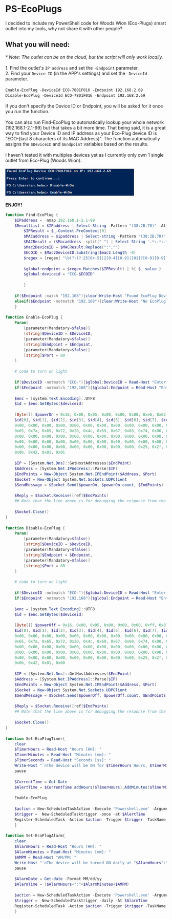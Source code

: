# PS-EcoPlugs

I decided to include my PowerShell code for Woods Wion (Eco-Plugs) smart outlet into my tools, why not share it with other people?
## What you will need:
<i>* Note: The outlet can be on the cloud, but the script will only work locally.</i>
<br>
<br>1. Find the outlet's `IP address` and set the `-Endpoint` parameter.
<br>2. Find your `Device ID` (in the APP's settings) and set the `-DeviceId` parameter.
<br>
<br>`Enable-EcoPlug -DeviceId ECO-7801F016 -Endpoint 192.168.2.69`
<br>`Disable-EcoPlug -DeviceId ECO-7801F016 -Endpoint 192.168.2.69`
<br>
<br>If you don't specify the Device ID or Endpoint, you will be asked for it once you run the function.
<br>
<br>You can also run Find-EcoPlug to automatically lookup your whole network (192.168.1-2.1-99) but that takes a bit more time. That being said, it is a great way to find your Device ID and IP address as your Eco-Plug device ID is "ECO-[last 8 characters of its MAC Address]". The function automatically assigns the `$DeviceID` and `$Endpoint` variables based on the results. 
<br>
<br>I haven't tested it with multiples devices yet as I currently only own 1 single outlet from Eco-Plug (Woods Wion).
<br>
<br>![alt text](https://github.com/antoineleduc/PS-EcoPlugs/blob/main/Screenshot%202021-01-17%20213153.png)
<br>
<br><b>ENJOY!</b>
<br>

```powershell
function Find-EcoPlug {
    $IPaddress =  nmap 192.168.1-2.1-99
    $ResultList = $IPaddress | Select-String -Pattern "(38:2B:78)" -AllMatches -Context 1,0 | % {
        $IPResult = $_.Context.PreContext[0]
        $MACaddress = $ipaddress | Select-string -Pattern "(38:2B:78)"
        $MACResult = ($Macaddress -split(" ") | Select-String '.*:.*:.*:.*:.*:.*').Line
        $Mac2DeviceID = $MACResult.Replace(":","")
        $ECOID = $Mac2DeviceID.Substring($mac2.Length -8)
        $regex = [regex] "\b(?:(?:25[0r-5]|2[0-4][0-9]|[01]?[0-9][0-9]?)\.){3}(?:25[0-5]|2[0-4][0-9]|[01]?[0-9][0-9]?)\b"
        
        $global:endpoint = $regex.Matches($IPResult) | %{ $_.value }
        $global:deviceid = "ECO-$ECOID"

        }

    if($Endpoint -match "192.168"){clear;Write-Host "Found EcoPlug Device $deviceid on IP: $EcoPlugIP`n";pause}
    elseif($Endpoint -notmatch "192.168"){clear;Write-Host "No EcoPlug Device found`n";pause}
    }

function Enable-EcoPlug {
    Param(
        [parameter(Mandatory=$false)]
        [string]$DeviceID = $DeviceID,
        [parameter(Mandatory=$false)]
        [string]$Endpoint = $Endpoint,
        [parameter(Mandatory=$false)]
        [string]$Port = 80
    )

    # code to turn on light

    if($DeviceID -notmatch "ECO-"){$global:DeviceID = Read-Host "Enter your Device ID: "}
    if($Endpoint -notmatch "192.168"){$global:Endpoint = Read-Host "Enter your Device IP Address: "}

    $enc = [system.Text.Encoding]::UTF8
    $id = $enc.GetBytes($deviceid)

    [Byte[]] $powerOn = 0x16, 0x00, 0x05, 0x00, 0x00, 0x00, 0xe6, 0x62, 0x02, 0x00, 0x00, 0x00, 0x00, 0x00, 0x00, 0x00, `
    $id[0], $id[1], $id[2], $id[3], $id[4], $id[5], $id[6], $id[7], $id[8], $id[9], $id[10], $id[11], 0x00, 0x00, 0x00, `
    0x00, 0x00, 0x00, 0x00, 0x00, 0x00, 0x00, 0x00, 0x00, 0x00, 0x00, 0x00, 0x00, 0x00, 0x00, 0x00, 0x00, 0x4b, 0x65, `
    0x65, 0x7a, 0x65, 0x72, 0x20, 0x4c, 0x69, 0x67, 0x68, 0x74, 0x00, 0x00, 0x00, 0x00, 0x00, 0x00, 0x00, 0x00, 0x00, `
    0x00, 0x00, 0x00, 0x00, 0x00, 0x00, 0x00, 0x00, 0x00, 0x00, 0x00, 0x37, 0x38, 0x30, 0x41, 0x39, 0x45, 0x42, 0x33, `
    0x00, 0x00, 0x00, 0x00, 0x00, 0x00, 0x00, 0x00, 0x00, 0x00, 0x00, 0x00, 0x00, 0x00, 0x00, 0x00, 0x00, 0x00, 0x00, `
    0x00, 0x00, 0x00, 0x00, 0x00, 0x00, 0x00, 0x00, 0x00, 0x25, 0x2f, 0x60, 0x5d, 0x00, 0x00, 0x00, 0x00, 0x6b, 0x20, `
    0x0b, 0x42, 0x01, 0x01 

    $IP = [System.Net.Dns]::GetHostAddresses($EndPoint) 
    $Address = [System.Net.IPAddress]::Parse($IP) 
    $EndPoints = New-Object System.Net.IPEndPoint($Address, $Port) 
    $Socket = New-Object System.Net.Sockets.UDPClient 
    $SendMessage = $Socket.Send($powerOn, $powerOn.count, $EndPoints)
    
    $Reply = $Socket.Receive([ref]$EndPoints)
    ## Note that the line above is for debugging the response from the Endpoint
    
    $Socket.Close()
}

function Disable-EcoPlug {
    Param(
        [parameter(Mandatory=$false)]
        [string]$DeviceID = $DeviceID,
        [parameter(Mandatory=$false)]
        [string]$Endpoint = $Endpoint,
        [parameter(Mandatory=$false)]
        [string]$Port = 80
    )

    # code to turn on light

    if($DeviceID -notmatch "ECO-"){$global:DeviceID = Read-Host "Enter your Device ID: "}
    if($Endpoint -notmatch "192.168"){$global:Endpoint = Read-Host "Enter your Device IP Address: "}

    $enc = [system.Text.Encoding]::UTF8
    $id = $enc.GetBytes($deviceid) 

    [Byte[]] $powerOff = 0x16, 0x00, 0x05, 0x00, 0x00, 0x00, 0xff, 0x07, 0x02, 0x00, 0x00, 0x00, 0x00, 0x00, 0x00, 0x00, `
    $id[0], $id[1], $id[2], $id[3], $id[4], $id[5], $id[6], $id[7], $id[8], $id[9], $id[10], $id[11], 0x00, 0x00, 0x00, `
    0x00, 0x00, 0x00, 0x00, 0x00, 0x00, 0x00, 0x00, 0x00, 0x00, 0x00, 0x00, 0x00, 0x00, 0x00, 0x00, 0x00, 0x4b, 0x65, `
    0x65, 0x7a, 0x65, 0x72, 0x20, 0x4c, 0x69, 0x67, 0x68, 0x74, 0x00, 0x00, 0x00, 0x00, 0x00, 0x00, 0x00, 0x00, 0x00, `
    0x00, 0x00, 0x00, 0x00, 0x00, 0x00, 0x00, 0x00, 0x00, 0x00, 0x00, 0x37, 0x38, 0x30, 0x41, 0x39, 0x45, 0x42, 0x33, `
    0x00, 0x00, 0x00, 0x00, 0x00, 0x00, 0x00, 0x00, 0x00, 0x00, 0x00, 0x00, 0x00, 0x00, 0x00, 0x00, 0x00, 0x00, 0x00, `
    0x00, 0x00, 0x00, 0x00, 0x00, 0x00, 0x00, 0x00, 0x00, 0x25, 0x2f, 0x60, 0x5d, 0x00, 0x00, 0x00, 0x00, 0x6b, 0x20, `
    0x0b, 0x42, 0x01, 0x00

    $IP = [System.Net.Dns]::GetHostAddresses($EndPoint) 
    $Address = [System.Net.IPAddress]::Parse($IP) 
    $EndPoints = New-Object System.Net.IPEndPoint($Address, $Port) 
    $Socket = New-Object System.Net.Sockets.UDPClient 
    $SendMessage = $Socket.Send($powerOff, $powerOff.count, $EndPoints)
    
    $Reply = $Socket.Receive([ref]$EndPoints)
    ## Note that the line above is for debugging the response from the Endpoint
    
    $Socket.Close()
}

function Set-EcoPlugTimer{
    clear
    $TimerHours = Read-Host "Hours [HH]: "
    $TimerMinutes = Read-Host "Minutes [mm]: "
    $TimerSeconds = Read-Host "Seconds [ss]: "
    Write-Host "`nThe device will be ON for $TimerHours Hours, $TimerMinutes minutes, $TimerSeconds seconds"
    pause

    $CurrentTime = Get-Date
    $AlertTime = $CurrentTime.addHours($TimerHours).AddMinutes($TimerMinutes).AddSeconds($TimerSeconds) 

    Enable-EcoPlug

    $action = New-ScheduledTaskAction -Execute 'Powershell.exe' -Argument '-WindowStyle Hidden -command "Disable-EcoPlug; Unregister-ScheduledTask -TaskName AutoDisableEcoPlug -Confirm:$false"'
    $trigger =  New-ScheduledTasktrigger -once -at $AlertTime
    Register-ScheduledTask -Action $action -Trigger $trigger -TaskName "AutoDisableEcoPlug" -Description "Scheduled disabling of EcoPlug"
    }

function Set-EcoPlugAlarm{
    clear
    $AlarmHours = Read-Host "Hours [HH]: "
    $AlarmMinutes = Read-Host "Minutes [mm]: "
    $AMPM = Read-Host "AM/PM: "
    Write-Host "`nThe device will be turned ON daily at "$AlarmHours":"$AlarmMinutes
    pause

    $AlarmDate = Get-date -Format MM/dd/yy
    $AlarmTime = ($AlarmHours+":"+$AlarmMinutes+$AMPM)

    $action = New-ScheduledTaskAction -Execute 'Powershell.exe' -Argument '-WindowStyle Hidden -command "Enable-EcoPlug"'
    $trigger =  New-ScheduledTasktrigger -daily -At $AlarmTime
    Register-ScheduledTask -Action $action -Trigger $trigger -TaskName "Auto-Enable EcoPlug" -Description "Scheduled enabling of EcoPlug"
    }
```
